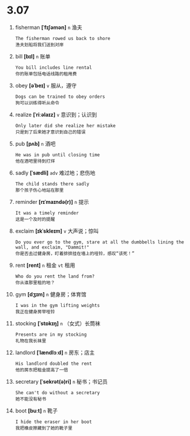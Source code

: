 # 3.07




1. fisherman **[ˈfɪʃəmən]** `n` 渔夫
    ```
    The fisherman rowed us back to shore
    渔夫划船将我们送到对岸
    ```

2. bill **[bɪl]** `n` 账单
    ```
    You bill includes line rental
    你的账单包括电话线路的租用费
    ```

3. obey **[əˈbeɪ]** `v` 服从，遵守
    ```
    Dogs can be trained to obey orders
    狗可以训练得听从命令
    ```

4. realize **[ˈriːəlaɪz]** `v` 意识到；认识到
    ```
    Only later did she realize her mistake
    只是到了后来她才意识到自己的错误
    ```

5. pub **[pʌb]** `n` 酒吧
    ```
    He was in pub until closing time
    他在酒吧里待到打烊
    ```

6. sadly **[ˈsædli]** `adv` 难过地；悲伤地
    ```
    The child stands there sadly
    那个孩子伤心地站在那里
    ```

7. reminder **[rɪˈmaɪndə(r)]** `n` 提示
    ```
    It was a timely reminder
    这是一个及时的提醒
    ```

8. exclaim **[ɪkˈskleɪm]** `v` 大声说；惊叫
    ```
    Do you ever go to the gym, stare at all the dumbbells lining the wall, and exclaim, "Dammit!"
    你是否去过健身房，盯着排排挂在墙上的哑铃，感叹“该死！”
    ```

9. rent **[rent]** `n` 租金 `vt` 租用
    ```
    Who do you rent the land from?
    你从谁那里租的地？
    ```

10. gym **[dʒɪm]** `n` 健身房；体育馆
    ```
    I was in the gym lifting weights
    我正在健身房举哑铃
    ```

11. stocking **[ˈstɒkɪŋ]** `n` （女式）长筒袜
    ```
    Presents are in my stocking
    礼物在我长袜里
    ```

12. landlord **[ˈlændlɔːd]** `n` 房东；店主
    ```
    His landlord doubled the rent
    他的房东把租金提高了一倍
    ```

13. secretary **[ˈsekrət(ə)ri]** `n` 秘书；书记员
    ```
    She can't do without a secretary
    她不能没有秘书
    ```

14. boot **[buːt]** `n` 靴子
    ```
    I hide the eraser in her boot
    我把橡皮擦藏到了她的靴子里
    ```
